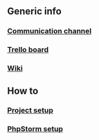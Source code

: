 ## Generic info ##
### [Communication channel](https://projectass.slack.com/messages/projekti/) ##
### [Trello board](https://trello.com/b/CNyJcsID/trainerlink) ##
### [Wiki](https://bitbucket.org/projectass/projectass/wiki/browse/) ###
## How to ##
### [Project setup](https://bitbucket.org/projectass/projectass/wiki/Projektin%20asennus) ###
### [PhpStorm setup](https://bitbucket.org/projectass/projectass/wiki/PhpStorm%20asetus) ###